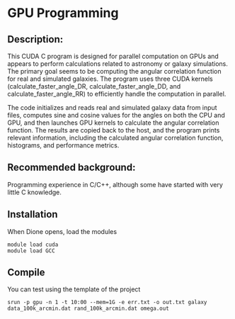 # GPU Programming

## Description:

This CUDA C program is designed for parallel computation on GPUs and appears to perform calculations related to astronomy or galaxy simulations. The primary goal seems to be computing the angular correlation function for real and simulated galaxies. The program uses three CUDA kernels (calculate_faster_angle_DR, calculate_faster_angle_DD, and calculate_faster_angle_RR) to efficiently handle the computation in parallel.

The code initializes and reads real and simulated galaxy data from input files, computes sine and cosine values for the angles on both the CPU and GPU, and then launches GPU kernels to calculate the angular correlation function. The results are copied back to the host, and the program prints relevant information, including the calculated angular correlation function, histograms, and performance metrics.

## Recommended background:

Programming experience in C/C++, although some have started with very little C knowledge.

## Installation

When Dione opens, load the modules
```shell
module load cuda
module load GCC
```

## Compile

You can test using the template of the project
```shell
srun -p gpu -n 1 -t 10:00 --mem=1G -e err.txt -o out.txt galaxy data_100k_arcmin.dat rand_100k_arcmin.dat omega.out
```